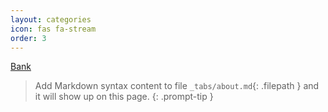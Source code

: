 ```yaml
---
layout: categories
icon: fas fa-stream
order: 3
---
```

[Bank](_posts/bank.md)

> Add Markdown syntax content to file `_tabs/about.md`{: .filepath } and it will show up on this page.
{: .prompt-tip }
> 
> 

